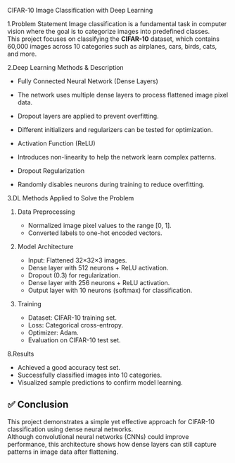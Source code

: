 CIFAR-10 Image Classification with Deep Learning

1.Problem Statement
Image classification is a fundamental task in computer vision where the goal is to categorize images into predefined classes.  
This project focuses on classifying the **CIFAR-10** dataset, which contains 60,000 images across 10 categories such as airplanes, cars, birds, cats, and more.

2.Deep Learning Methods & Description
  - Fully Connected Neural Network (Dense Layers) 
  - The network uses multiple dense layers to process flattened image pixel data.  
  - Dropout layers are applied to prevent overfitting.  
  - Different initializers and regularizers can be tested for optimization.
  
  - Activation Function (ReLU)  
  - Introduces non-linearity to help the network learn complex patterns.

  - Dropout Regularization 
  - Randomly disables neurons during training to reduce overfitting.

3.DL Methods Applied to Solve the Problem
1. Data Preprocessing  
   - Normalized image pixel values to the range [0, 1].  
   - Converted labels to one-hot encoded vectors.

2. Model Architecture
   - Input: Flattened 32×32×3 images.  
   - Dense layer with 512 neurons + ReLU activation.  
   - Dropout (0.3) for regularization.  
   - Dense layer with 256 neurons + ReLU activation.  
   - Output layer with 10 neurons (softmax) for classification.

3. Training  
   - Dataset: CIFAR-10 training set.  
   - Loss: Categorical cross-entropy.  
   - Optimizer: Adam.  
   - Evaluation on CIFAR-10 test set.

8.Results
- Achieved a good accuracy test set.
- Successfully classified images into 10 categories.  
- Visualized sample predictions to confirm model learning.

## ✅ Conclusion
This project demonstrates a simple yet effective approach for CIFAR-10 classification using dense neural networks.  
Although convolutional neural networks (CNNs) could improve performance, this architecture shows how dense layers can still capture patterns in image data after flattening.




